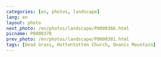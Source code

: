 ```yaml
---
categories: [en, photos, landscape]
lang: en
layout: photo
next_photo: /en/photos/landscape/P0000366.html
picname: P0000370
prev_photo: /en/photos/landscape/P0000381.html
tags: [Dead Grass, Hottentotten Church, Onanis Mountain]
---
```

